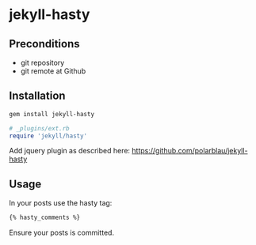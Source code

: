 # jekyll-hasty

## Preconditions

* git repository
* git remote at Github

## Installation

```bash
gem install jekyll-hasty
```

```ruby
# _plugins/ext.rb
require 'jekyll/hasty'
```

Add jquery plugin as described here:
https://github.com/polarblau/jekyll-hasty

## Usage

In your posts use the hasty tag:

```markdown
{% hasty_comments %}
```

Ensure your posts is committed.
